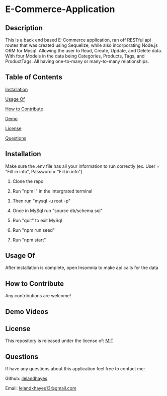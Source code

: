# E-Commerce-Application

  ## Description
  
  This is a back end based E-Commerce application, ran off RESTful api routes that was created using Sequelize, while also incorporating Node.js ORM for Mysql. Allowing the user to Read, Create, Update, and Delete data. With four Models in the data being Categories, Products, Tags, and ProductTags. All having one-to-many or many-to-many relationships.
  
  ## Table of Contents
  
  [Installation](https://github.com/ilelandhayes/E-Commerce-Application#Installation)


  [Usage Of](https://github.com/ilelandhayes/E-Commerce-Application#Usage-Of)


  [How to Contribute](https://github.com/ilelandhayes/E-Commerce-Application#How-to-Contribute)


  [Demo](https://github.com/ilelandhayes/E-Commerce-Application#Demos)


  [License](https://github.com/ilelandhayes/E-Commerce-Application#License)


  [Questions](https://github.com/ilelandhayes/E-Commerce-Application#Questions)
  
  ## Installation
  
  Make sure the .env file has all your information to run correctly (ex. User = "Fill in info", Password = "Fill in info")

  1. Clone the repo 

  2. Run "npm i" in the intergrated terminal 

  3. Then run "mysql -u root -p" 

  4. Once in MySql run "source db/schema.sql" 

  5. Run "quit" to exit MySql 

  6. Run "npm run seed" 

  7. Run "npm start"
  
  ## Usage Of
  
  After installation is complete, open Insomnia to make api calls for the data
  
  ## How to Contribute
  
  Any contributions are welcome!
  
  ## Demo Videos


  ## License
  
  This repository is released under the license of: [MIT](https://opensource.org/licenses/MIT)

  ## Questions

  If have any questions about this application feel free to contact me:

  Github: [ilelandhayes](https://github.com/ilelandhayes)

  Email: lelandkhayes13@gmail.com
